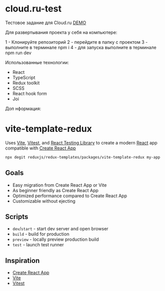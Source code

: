 # cloud.ru-test

Тестовое задание для Cloud.ru
[DEMO](https://sukhanovigorg.github.io/cloud.ru-test/)

Для развертывания проекта у себя на компьютере:

1 - Клонируйте репозиторий
2 - перейдите в папку с проектом
3 - выполните в терминале npm i
4 - для запуска выполните в терминале npm run dev

Использованные технологии:

- React
- TypeScript
- Redux toolkit
- SCSS
- React hook form
- Joi

Доп нформация:

# vite-template-redux

Uses [Vite](https://vitejs.dev/), [Vitest](https://vitest.dev/), and [React Testing Library](https://github.com/testing-library/react-testing-library) to create a modern [React](https://react.dev/) app compatible with [Create React App](https://create-react-app.dev/)

```sh
npx degit reduxjs/redux-templates/packages/vite-template-redux my-app
```

## Goals

- Easy migration from Create React App or Vite
- As beginner friendly as Create React App
- Optimized performance compared to Create React App
- Customizable without ejecting

## Scripts

- `dev`/`start` - start dev server and open browser
- `build` - build for production
- `preview` - locally preview production build
- `test` - launch test runner

## Inspiration

- [Create React App](https://github.com/facebook/create-react-app/tree/main/packages/cra-template)
- [Vite](https://github.com/vitejs/vite/tree/main/packages/create-vite/template-react)
- [Vitest](https://github.com/vitest-dev/vitest/tree/main/examples/react-testing-lib)
